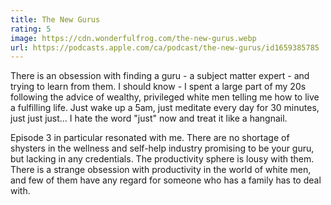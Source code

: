 ```yaml
---
title: The New Gurus
rating: 5
image: https://cdn.wonderfulfrog.com/the-new-gurus.webp
url: https://podcasts.apple.com/ca/podcast/the-new-gurus/id1659385785
---
```


There is an obsession with finding a guru - a subject matter expert - and trying to learn from them. I should know - I spent a large part of my 20s following the advice of wealthy, privileged white men telling me how to live a fulfilling life. Just wake up a 5am, just meditate every day for 30 minutes, just just just... I hate the word "just" now and treat it like a hangnail.

Episode 3 in particular resonated with me. There are no shortage of shysters in the wellness and self-help industry promising to be your guru, but lacking in any credentials. The productivity sphere is lousy with them. There is a strange obsession with productivity in the world of white men, and few of them have any regard for someone who has a family has to deal with.
